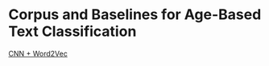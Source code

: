 # Corpus and Baselines for Age-Based Text Classification

<a href="https://github.com/yordwynn/urban-waffle">CNN + Word2Vec</a>
